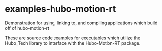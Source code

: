 examples-hubo-motion-rt
=======================

Demonstration for using, linking to, and compiling applications which build off of hubo-motion-rt

These are source code examples for executables which utilize the Hubo_Tech library to interface
with the Hubo-Motion-RT package.
